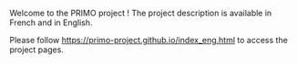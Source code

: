 Welcome to the PRIMO project ! The project description is available in French and in English.

Please follow https://primo-project.github.io/index_eng.html to access the project pages.

